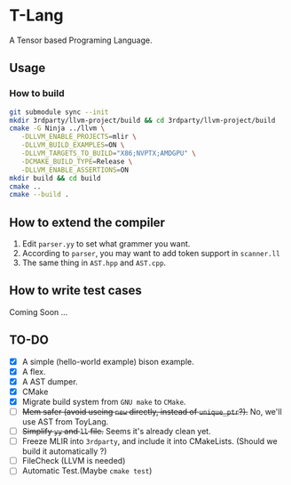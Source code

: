 # T-Lang

A Tensor based Programing Language.

## Usage

### How to build

```bash
git submodule sync --init
mkdir 3rdparty/llvm-project/build && cd 3rdparty/llvm-project/build
cmake -G Ninja ../llvm \
   -DLLVM_ENABLE_PROJECTS=mlir \
   -DLLVM_BUILD_EXAMPLES=ON \
   -DLLVM_TARGETS_TO_BUILD="X86;NVPTX;AMDGPU" \
   -DCMAKE_BUILD_TYPE=Release \
   -DLLVM_ENABLE_ASSERTIONS=ON
mkdir build && cd build
cmake ..
cmake --build .
```

## How to extend the compiler

1. Edit `parser.yy` to set what grammer you want.
2. According to `parser`, you may want to add token support in `scanner.ll`
3. The same thing in `AST.hpp` and `AST.cpp`.

## How to write test cases

Coming Soon ...

## TO-DO

- [x] A simple (hello-world example) bison example.
- [x] A flex.
- [x] A AST dumper.
- [x] CMake
- [x] Migrate build system from `GNU make` to `CMake`.
- [ ] ~~Mem safer (avoid useing `new` directly, instead of `unique_ptr`?).~~ No, we'll use AST from ToyLang.
- [ ] ~~Simplify `yy` and `ll` file.~~ Seems it's already clean yet.
- [ ] Freeze MLIR into `3rdparty`, and include it into CMakeLists. (Should we build it automatically ?)
- [ ] FileCheck (LLVM is needed)
- [ ] Automatic Test.(Maybe `cmake test`)
